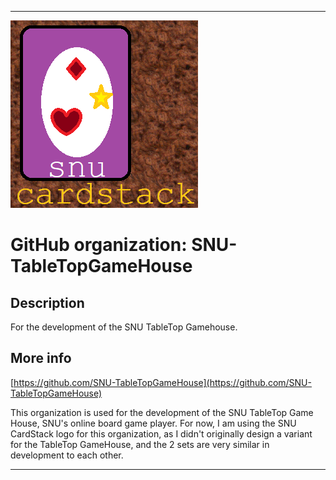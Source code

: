 
***

![SNUCardStack_FaviconVersionA.png failed to load. The file may be missing or corrupt. Check the file path for errors first.](/AdditionalInfo/1/SNU-TableTopGameHouse/SNUCardStack_FaviconVersionA.png)

# GitHub organization: SNU-TableTopGameHouse

## Description

For the development of the SNU TableTop Gamehouse.

## More info

[https://github.com/SNU-TableTopGameHouse](https://github.com/SNU-TableTopGameHouse)

This organization is used for the development of the SNU TableTop Game House, SNU's online board game player. For now, I am using the SNU CardStack logo for this organization, as I didn't originally design a variant for the TableTop GameHouse, and the 2 sets are very similar in development to each other.

***
